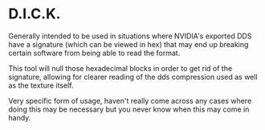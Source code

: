 # D.I.C.K.
Generally intended to be used in situations where NVIDIA's exported DDS have a signature (which can be viewed in hex) that may end up breaking certain software from being able to read the format.

This tool will null those hexadecimal blocks in order to get rid of the signature, allowing for clearer reading of the dds compression used as well as the texture itself.


Very specific form of usage, haven't really come across any cases where doing this may be necessary but you never know when this may come in handy.
